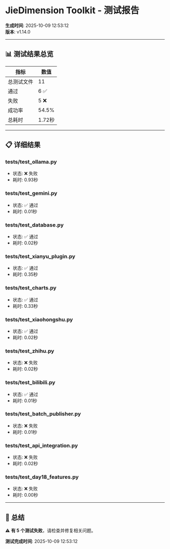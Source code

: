 
# JieDimension Toolkit - 测试报告

**生成时间**: 2025-10-09 12:53:12  
**版本**: v1.14.0

---

## 📊 测试结果总览

| 指标 | 数值 |
|------|------|
| 总测试文件 | 11 |
| 通过 | 6 ✅ |
| 失败 | 5 ❌ |
| 成功率 | 54.5% |
| 总耗时 | 1.72秒 |

---

## 📋 详细结果

### tests/test_ollama.py
- 状态: ❌ 失败
- 耗时: 0.93秒

### tests/test_gemini.py
- 状态: ✅ 通过
- 耗时: 0.01秒

### tests/test_database.py
- 状态: ✅ 通过
- 耗时: 0.02秒

### tests/test_xianyu_plugin.py
- 状态: ✅ 通过
- 耗时: 0.35秒

### tests/test_charts.py
- 状态: ✅ 通过
- 耗时: 0.33秒

### tests/test_xiaohongshu.py
- 状态: ✅ 通过
- 耗时: 0.02秒

### tests/test_zhihu.py
- 状态: ❌ 失败
- 耗时: 0.02秒

### tests/test_bilibili.py
- 状态: ✅ 通过
- 耗时: 0.01秒

### tests/test_batch_publisher.py
- 状态: ❌ 失败
- 耗时: 0.01秒

### tests/test_api_integration.py
- 状态: ❌ 失败
- 耗时: 0.02秒

### tests/test_day18_features.py
- 状态: ❌ 失败
- 耗时: 0.00秒


---

## 🎯 总结

⚠️ **有 5 个测试失败**，请检查并修复相关问题。

**测试完成时间**: 2025-10-09 12:53:12

